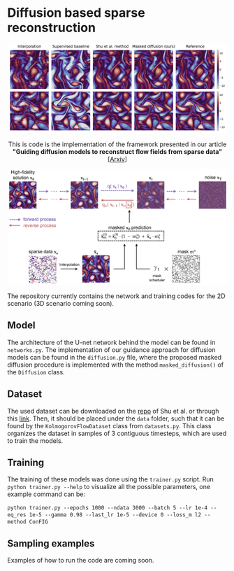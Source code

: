 # Diffusion based sparse reconstruction

<img src="./figures/example_reconstruction.png" />

<p align="center">
This is code is the implementation of the framework presented in our article <b>"Guiding diffusion models to reconstruct flow fields from sparse data"</b> <br> [<a href="__blank">Arxiv</a>]
</p>


<img src="./figures/masked_diffusion_sketch.png" />

The repository currently contains the network and training codes for the 2D scenario (3D scenario coming soon).  


## Model
The architecture of the U-net network behind the model can be found in `networks.py`. The implementation of our guidance approach for diffusion models can be found in the `diffusion.py` file, where the proposed masked diffusion procedure is implemented with the method `masked_diffusion()` of the `Diffusion` class.


## Dataset
The used dataset can be downloaded on the [repo](https://github.com/BaratiLab/Diffusion-based-Fluid-Super-resolution) of Shu et al. or through this [link](https://figshare.com/ndownloader/files/39181919). Then, it should be placed under the `data` folder, such that it can be found by the `KolmogorovFlowDataset` class from `datasets.py`. This class organizes the dataset in samples of 3 contiguous timesteps, which are used to train the models.


## Training
The training of these models was done using the `trainer.py` script. Run `python trainer.py --help` to visualize all the possible parameters, one example command can be:
```
python trainer.py --epochs 1000 --ndata 3000 --batch 5 --lr 1e-4 --eq_res 1e-5 --gamma 0.98 --last_lr 1e-5 --device 0 --loss_m l2 --method ConFIG
```

## Sampling examples
Examples of how to run the code are coming soon.